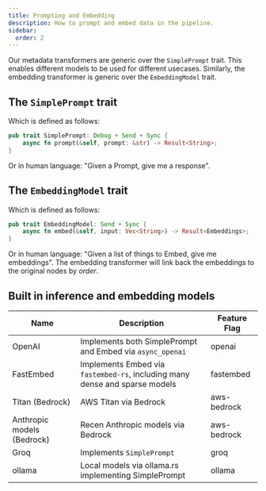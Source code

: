 ```yaml
---
title: Prompting and Embedding
description: How to prompt and embed data in the pipeline.
sidebar:
  order: 2
---
```


Our metadata transformers are generic over the `SimplePrompt` trait. This enables different models to be used for different usecases. Similarly, the embedding transformer is generic over the `EmbeddingModel` trait.

## The `SimplePrompt` trait

Which is defined as follows:

```rust
pub trait SimplePrompt: Debug + Send + Sync {
    async fn prompt(&self, prompt: &str) -> Result<String>;
}
```

Or in human language: "Given a Prompt, give me a response".

## The `EmbeddingModel` trait

Which is defined as follows:

```rust
pub trait EmbeddingModel: Send + Sync {
    async fn embed(&self, input: Vec<String>) -> Result<Embeddings>;
}
```

Or in human language: "Given a list of things to Embed, give me embeddings". The embedding transformer will link back the embeddings to the original nodes by _order_.

## Built in inference and embedding models

<small>

| Name                       | Description                                                                 | Feature Flag |
| -------------------------- | --------------------------------------------------------------------------- | ------------ |
| OpenAI                     | Implements both SimplePrompt and Embed via `async_openai`                   | openai       |
| FastEmbed                  | Implements Embed via `fastembed-rs`, including many dense and sparse models | fastembed    |
| Titan (Bedrock)            | AWS Titan via Bedrock                                                       | aws-bedrock  |
| Anthropic models (Bedrock) | Recen Anthropic models via Bedrock                                          | aws-bedrock  |
| Groq                       | Implements `SimplePrompt`                                                   | groq         |
| ollama                     | Local models via ollama.rs implementing SimplePrompt                        | ollama       |

</small>
